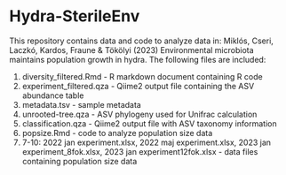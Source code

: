 # Hydra-SterileEnv

This repository contains data and code to analyze data in: Miklós, Cseri, Laczkó, Kardos, Fraune & Tökölyi (2023) Environmental microbiota maintains population growth in hydra.
The following files are included:
1. diversity_filtered.Rmd - R markdown document containing R code
2. experiment_filtered.qza - Qiime2 output file containing the ASV abundance table
3. metadata.tsv - sample metadata
4. unrooted-tree.qza - ASV phylogeny used for Unifrac calculation
5. classification.qza - Qiime2 output file with ASV taxonomy information
6. popsize.Rmd - code to analyze population size data
7. 7-10: 2022 jan experiment.xlsx, 2022 maj experiment.xlsx, 2023 jan experiment_8fok.xlsx, 2023 jan experiment12fok.xlsx - data files containing population size data
